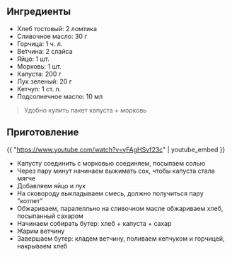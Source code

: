 ## Ингредиенты

- Хлеб тостовый: 2 ломтика
- Сливочное масло: 30 г
- Горчица: 1 ч. л.
- Ветчина: 2 слайса
- Яйцо: 1 шт.
- Морковь: 1 шт.
- Капуста: 200 г
- Лук зеленый: 20 г
- Кетчуп: 1 ст. л.
- Подсолнечное масло: 10 мл

> Удобно купить пакет капуста + морковь 

## Приготовление

{{ "https://www.youtube.com/watch?v=yFAgHSvf23c" | youtube_embed }}

- Капусту соединить с морковью соединяем, посыпаем солью
- Через пару минут начинаем выжимать сок, чтобы капуста стала мягче
- Добавляем яйцо и лук
- На сковороду выкладываем смесь, должно получиться пару “котлет”
- Обжариваем, паралелльно на сливочном масле обжариваем хлеб, посыпанный сахаром
- Начинаем собирать бутер: хлеб + капуста + сахар
- Жарим ветчину
- Завершаем бутер: кладем ветчину, поливаем кепчуком и горчицей, накрываем хлеб